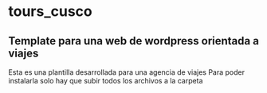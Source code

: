 # tours_cusco
## Template para una web de wordpress orientada a viajes
Esta es una plantilla desarrollada para una agencia de viajes
Para poder instalarla solo hay que subir todos los archivos a la carpeta


